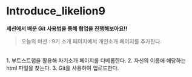 # Introduce_likelion9


**세션에서 배운 Git 사용법을 통해 협업을 진행해보아요!!**


> 오늘의 미션 : 9기 소개 페이지에서 개인소개 페이지를 추가한다.


<br>
1. 부트스트랩을 활용해 자기소개 페이지를 디베롭한다.
2. 자신의 이름에 해당하는 html 파일을 찾는다.
3. Git을 사용하여 업로드한다.
